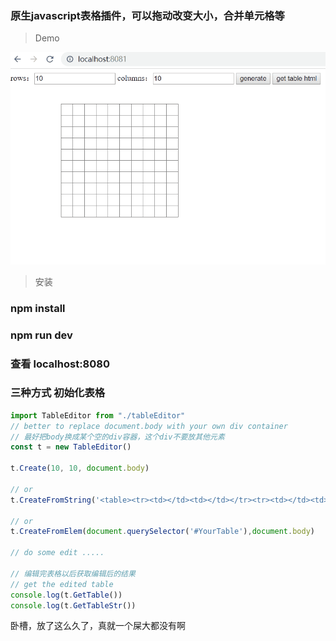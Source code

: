 ### 原生javascript表格插件，可以拖动改变大小，合并单元格等

> Demo  

<img src="src/demo.gif">

> 安装

### npm install  

### npm run dev  

### 查看 localhost:8080

> 
### 三种方式 初始化表格
```javascript
import TableEditor from "./tableEditor"
// better to replace document.body with your own div container
// 最好把body换成某个空的div容器，这个div不要放其他元素
const t = new TableEditor()

t.Create(10, 10, document.body)

// or
t.CreateFromString('<table><tr><td></td><td></td></tr><tr><td></td><td></td></tr></table>',document.body)

// or
t.CreateFromElem(document.querySelector('#YourTable'),document.body)

// do some edit .....

// 编辑完表格以后获取编辑后的结果
// get the edited table
console.log(t.GetTable())
console.log(t.GetTableStr())
```

卧槽，放了这么久了，真就一个屎大都没有啊
